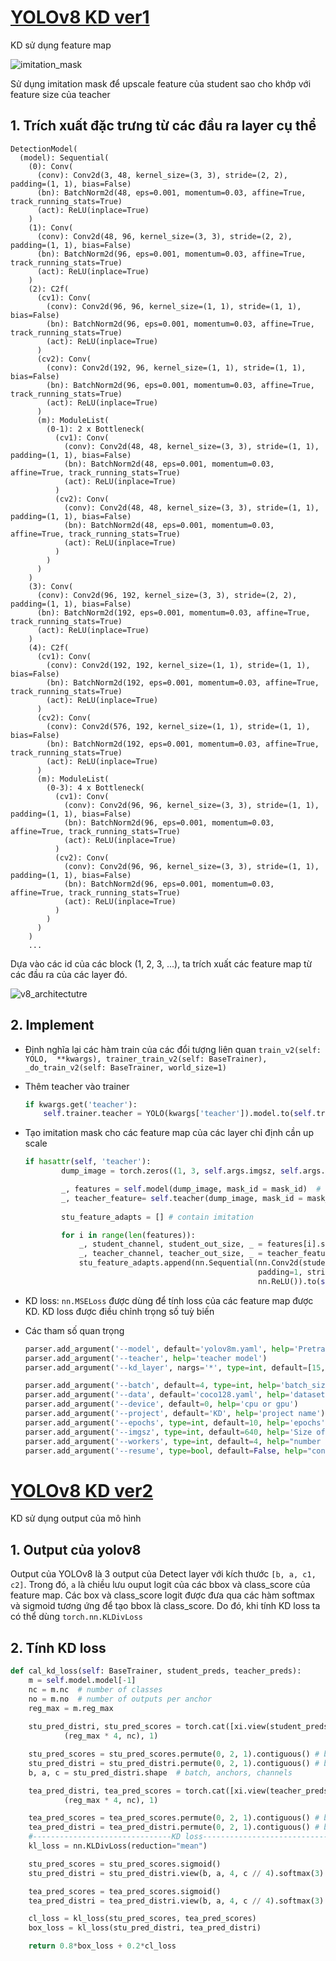 # [YOLOv8 KD ver1](yolov8_KD/KD_training.py) 
KD sử dụng feature map

![imitation_mask](asset/imitation_mask.png)

Sử dụng imitation mask để upscale feature của student sao cho khớp với feature size của teacher

## 1. Trích xuất đặc trưng từ các đầu ra layer cụ thể
```
DetectionModel(
  (model): Sequential(
    (0): Conv(
      (conv): Conv2d(3, 48, kernel_size=(3, 3), stride=(2, 2), padding=(1, 1), bias=False)
      (bn): BatchNorm2d(48, eps=0.001, momentum=0.03, affine=True, track_running_stats=True)
      (act): ReLU(inplace=True)
    )
    (1): Conv(
      (conv): Conv2d(48, 96, kernel_size=(3, 3), stride=(2, 2), padding=(1, 1), bias=False)
      (bn): BatchNorm2d(96, eps=0.001, momentum=0.03, affine=True, track_running_stats=True)
      (act): ReLU(inplace=True)
    )
    (2): C2f(
      (cv1): Conv(
        (conv): Conv2d(96, 96, kernel_size=(1, 1), stride=(1, 1), bias=False)
        (bn): BatchNorm2d(96, eps=0.001, momentum=0.03, affine=True, track_running_stats=True)
        (act): ReLU(inplace=True)
      )
      (cv2): Conv(
        (conv): Conv2d(192, 96, kernel_size=(1, 1), stride=(1, 1), bias=False)
        (bn): BatchNorm2d(96, eps=0.001, momentum=0.03, affine=True, track_running_stats=True)
        (act): ReLU(inplace=True)
      )
      (m): ModuleList(
        (0-1): 2 x Bottleneck(
          (cv1): Conv(
            (conv): Conv2d(48, 48, kernel_size=(3, 3), stride=(1, 1), padding=(1, 1), bias=False)
            (bn): BatchNorm2d(48, eps=0.001, momentum=0.03, affine=True, track_running_stats=True)
            (act): ReLU(inplace=True)
          )
          (cv2): Conv(
            (conv): Conv2d(48, 48, kernel_size=(3, 3), stride=(1, 1), padding=(1, 1), bias=False)
            (bn): BatchNorm2d(48, eps=0.001, momentum=0.03, affine=True, track_running_stats=True)
            (act): ReLU(inplace=True)
          )
        )
      )
    )
    (3): Conv(
      (conv): Conv2d(96, 192, kernel_size=(3, 3), stride=(2, 2), padding=(1, 1), bias=False)
      (bn): BatchNorm2d(192, eps=0.001, momentum=0.03, affine=True, track_running_stats=True)
      (act): ReLU(inplace=True)
    )
    (4): C2f(
      (cv1): Conv(
        (conv): Conv2d(192, 192, kernel_size=(1, 1), stride=(1, 1), bias=False)
        (bn): BatchNorm2d(192, eps=0.001, momentum=0.03, affine=True, track_running_stats=True)
        (act): ReLU(inplace=True)
      )
      (cv2): Conv(
        (conv): Conv2d(576, 192, kernel_size=(1, 1), stride=(1, 1), bias=False)
        (bn): BatchNorm2d(192, eps=0.001, momentum=0.03, affine=True, track_running_stats=True)
        (act): ReLU(inplace=True)
      )
      (m): ModuleList(
        (0-3): 4 x Bottleneck(
          (cv1): Conv(
            (conv): Conv2d(96, 96, kernel_size=(3, 3), stride=(1, 1), padding=(1, 1), bias=False)
            (bn): BatchNorm2d(96, eps=0.001, momentum=0.03, affine=True, track_running_stats=True)
            (act): ReLU(inplace=True)
          )
          (cv2): Conv(
            (conv): Conv2d(96, 96, kernel_size=(3, 3), stride=(1, 1), padding=(1, 1), bias=False)
            (bn): BatchNorm2d(96, eps=0.001, momentum=0.03, affine=True, track_running_stats=True)
            (act): ReLU(inplace=True)
          )
        )
      )
    )
    ...
```

Dựa vào các id của các block (1, 2, 3, ...), ta trích xuất các feature map từ các đầu ra của các layer đó.

![v8_architectutre](asset/v8_architectutre.png)

## 2. Implement
* Định nghĩa lại các hàm train của các đổi tượng liên quan ```train_v2(self: YOLO,  **kwargs), trainer_train_v2(self: BaseTrainer), _do_train_v2(self: BaseTrainer, world_size=1)```
* Thêm teacher vào trainer
    ```python
    if kwargs.get('teacher'):
        self.trainer.teacher = YOLO(kwargs['teacher']).model.to(self.trainer.device)
    ```
* Tạo imitation mask cho các feature map của các layer chỉ định cần up scale
    ```python
    if hasattr(self, 'teacher'):
            dump_image = torch.zeros((1, 3, self.args.imgsz, self.args.imgsz), device=self.device)

            _, features = self.model(dump_image, mask_id = mask_id)  # forward
            _, teacher_feature= self.teacher(dump_image, mask_id = mask_id) 
            
            stu_feature_adapts = [] # contain imitation

            for i in range(len(features)):
                _, student_channel, student_out_size, _ = features[i].shape
                _, teacher_channel, teacher_out_size, _ = teacher_feature[i].shape
                stu_feature_adapts.append(nn.Sequential(nn.Conv2d(student_channel, teacher_channel, 3, 
                                                        padding=1, stride=int(student_out_size / teacher_out_size)), 
                                                        nn.ReLU()).to(self.device)) # imitation mask
    ```

* KD loss: ```nn.MSELoss``` được dùng để tính loss của các feature map được KD. KD loss được điều chỉnh trọng số tuỳ biến

* Các tham số quan trọng
    ```python
    parser.add_argument('--model', default='yolov8m.yaml', help='Pretrained pruning target model file')
    parser.add_argument('--teacher', help='teacher model')
    parser.add_argument('--kd_layer', nargs='*', type=int, default=[15, 18, 21], help="id of layers for KD")

    parser.add_argument('--batch', default=4, type=int, help='batch_size')
    parser.add_argument('--data', default='coco128.yaml', help='dataset')
    parser.add_argument('--device', default=0, help='cpu or gpu')
    parser.add_argument('--project', default='KD', help='project name')
    parser.add_argument('--epochs', type=int, default=10, help='epochs')
    parser.add_argument('--imgsz', type=int, default=640, help='Size of input images')
    parser.add_argument('--workers', type=int, default=4, help="number of worker threads for data loading (per RANK if DDP)")
    parser.add_argument('--resume', type=bool, default=False, help="continue training (if KD, must provide teacher)")
    ```

# [YOLOv8 KD ver2](yolov8_KD/KD_training_ver2.py) 
KD sử dụng output của mô hình

## 1. Output của yolov8 
Output của YOLOv8 là 3 output của Detect layer với kích thước ```[b, a, c1, c2]```. Trong đó,  ```a``` là chiều lưu ouput logit của các bbox và class_score của feature map. Các box và class_score logit được đưa qua các hàm softmax và sigmoid tương ứng để tạo bbox là class_score. Do đó, khi tính KD loss ta có thể dùng ```torch.nn.KLDivLoss```

## 2. Tính KD loss
```python
def cal_kd_loss(self: BaseTrainer, student_preds, teacher_preds):
    m = self.model.model[-1]
    nc = m.nc  # number of classes
    no = m.no  # number of outputs per anchor
    reg_max = m.reg_max
 
    stu_pred_distri, stu_pred_scores = torch.cat([xi.view(student_preds[0].shape[0], no, -1) for xi in student_preds], 2).split(
            (reg_max * 4, nc), 1)

    stu_pred_scores = stu_pred_scores.permute(0, 2, 1).contiguous() # batch, anchors, channels
    stu_pred_distri = stu_pred_distri.permute(0, 2, 1).contiguous() # batch, anchors, channels
    b, a, c = stu_pred_distri.shape  # batch, anchors, channels

    tea_pred_distri, tea_pred_scores = torch.cat([xi.view(teacher_preds[0].shape[0], no, -1) for xi in student_preds], 2).split(
            (reg_max * 4, nc), 1)

    tea_pred_scores = tea_pred_scores.permute(0, 2, 1).contiguous() # batch, anchors, channels
    tea_pred_distri = tea_pred_distri.permute(0, 2, 1).contiguous() # batch, anchors, channels
    #-------------------------------KD loss----------------------------------------
    kl_loss = nn.KLDivLoss(reduction="mean")

    stu_pred_scores = stu_pred_scores.sigmoid()
    stu_pred_distri = stu_pred_distri.view(b, a, 4, c // 4).softmax(3)

    tea_pred_scores = tea_pred_scores.sigmoid()
    tea_pred_distri = tea_pred_distri.view(b, a, 4, c // 4).softmax(3)

    cl_loss = kl_loss(stu_pred_scores, tea_pred_scores)
    box_loss = kl_loss(stu_pred_distri, tea_pred_distri)

    return 0.8*box_loss + 0.2*cl_loss
```
